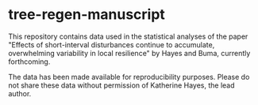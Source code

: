 # tree-regen-manuscript
 
This repository contains data used in the statistical analyses of the paper "Effects of short-interval disturbances continue to accumulate, overwhelming variability in local resilience" by Hayes and Buma, currently forthcoming. 

The data has been made available for reproducibility purposes. Please do not share these data without permission of Katherine Hayes, the lead author. 
